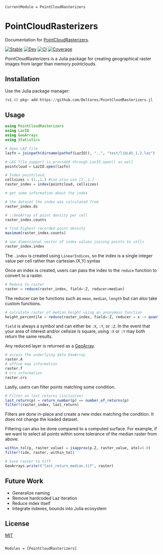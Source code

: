 ```@meta
CurrentModule = PointCloudRasterizers
```

# PointCloudRasterizers
Documentation for [PointCloudRasterizers](https://github.com/Deltares/PointCloudRasterizers.jl).

[![Stable](https://img.shields.io/badge/docs-stable-blue.svg)](https://deltares.github.io/PointCloudRasterizers.jl/stable)
[![Dev](https://img.shields.io/badge/docs-dev-blue.svg)](https://deltares.github.io/PointCloudRasterizers.jl/dev)
[![CI](https://github.com/Deltares/PointCloudRasterizers.jl/actions/workflows/CI.yml/badge.svg)](https://github.com/Deltares/PointCloudRasterizers.jl/actions/workflows/CI.yml)
[![Coverage](https://codecov.io/gh/Deltares/PointCloudRasterizers.jl/branch/master/graph/badge.svg)](https://codecov.io/gh/Deltares/PointCloudRasterizers.jl)

PointCloudRasterizers is a Julia package for creating geographical raster images from larger than memory pointclouds.

## Installation

Use the Julia package manager:
```julia
(v1.8) pkg> add https://github.com/Deltares/PointCloudRasterizers.jl
```

## Usage

```julia
using PointCloudRasterizers
using LazIO
using GeoArrays
using Statistics

# Open LAZ file
lazfn = joinpath(dirname(pathof(LazIO)), "..", "test/libLAS_1.2.laz")

# LAS file support is provided through LazIO.open() as well
pointcloud = LazIO.open(lazfn)
```

```julia
# Index pointcloud
cellsizes = (1.,1.) #can also use [1.,1.]
raster_index = index(pointcloud, cellsizes)

# get some information about the index

# the dataset the index was calculated from
raster_index.ds

# ::GeoArray of point density per cell
raster_index.counts

# find highest recorded point density
maximum(raster_index.counts)

# one dimensional vector of index values joining points to cells
raster_index.index
```
The `.index` is created using `LinearIndices`, so the index is a single integer value per cell rather than cartesian (X,Y) syntax

Once an index is created, users can pass the index to the `reduce` function to convert to a raster.

```julia
# Reduce to raster
raster = reduce(raster_index, field=:Z, reducer=median)
```
The reducer can be functions such as `mean`, `median`, `length` but can also take custom functions.

```julia
# calculate raster of median height using an anonymous function
height_percentile = reduce(raster_index, field=:Z, reducer = x -> quantile(x,0.5))
```

`field` is always a symbol and can either be `:X`, `:Y`, or `:Z`. In the event that your area of interest and/or cellsize is square, using `:X` or `:Y` may both return the same results.

Any reduced layer is returned as a [GeoArray](https://github.com/evetion/GeoArrays.jl).

```julia
# access the underlying data GeoArray
raster.A
# affine map information
raster.f
# crs information
raster.crs
```
Lastly, users can filter points matching some condition.

```julia
# Filter on last returns (inclusive)
last_return(p) = return_number(p) == number_of_returns(p)
filter!(raster_index, last_return)
```
Filters are done in-place and create a new index matching the condition. It does not change the loaded dataset.

Filtering can also be done compared to a computed surface.
For example, if we want to select all points within some tolerance of the median raster from above:

```julia
within_tol(p, raster_value) = isapprox(p.Z, raster_value, atol=5.0)
filter!(idx, raster, within_tol)
```

```julia
# Save raster to tiff
GeoArrays.write!("last_return_median.tif", raster)
```

## Future Work
- Generalize naming
- Remove hardcoded Laz iteration
- Reduce index itself
- Integrate indexes, bounds into Julia ecosystem


## License
[MIT](LICENSE.md)

```@index
```

```@autodocs
Modules = [PointCloudRasterizers]
```

